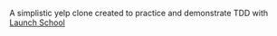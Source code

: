 A simplistic yelp clone created to practice and demonstrate TDD with [Launch School](https://launchschool.com)
